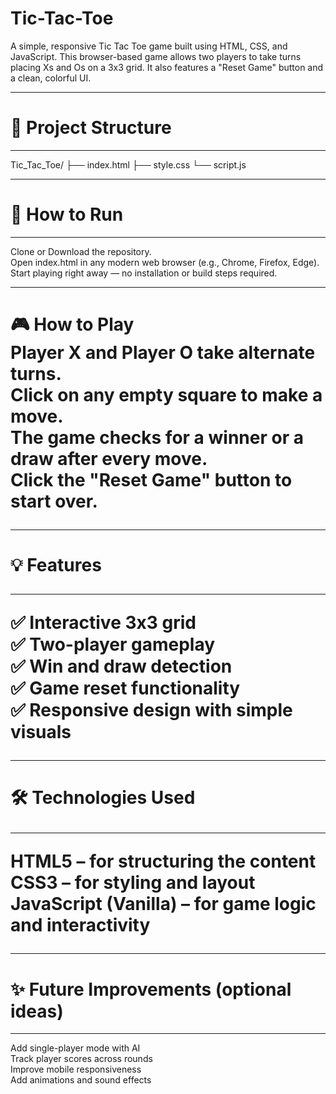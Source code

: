 # Tic-Tac-Toe
A simple, responsive Tic Tac Toe game built using HTML, CSS, and JavaScript. This browser-based game allows two players to take turns placing Xs and Os on a 3x3 grid. It also features a "Reset Game" button and a clean, colorful UI.
<hr>
<h1>📂 Project Structure</h1>
<hr>
Tic_Tac_Toe/
├── index.html     
├── style.css      
└── script.js      
<hr>
<h1>🚀 How to Run</h1>
<hr>
Clone or Download the repository.
<br>
Open index.html in any modern web browser (e.g., Chrome, Firefox, Edge).
<br>
Start playing right away — no installation or build steps required.
<hr>
<h1>🎮 How to Play</hr>
<br>
Player X and Player O take alternate turns.
<br>
Click on any empty square to make a move.
<br>
The game checks for a winner or a draw after every move.
<br>
Click the "Reset Game" button to start over.
<hr>
<h1>💡 Features</hr>
<hr>
✅ Interactive 3x3 grid
<br>
✅ Two-player gameplay
<br>
✅ Win and draw detection
<br>
✅ Game reset functionality
<br>
✅ Responsive design with simple visuals
<hr>
<h1>🛠️ Technologies Used</hr>
<hr>
HTML5 – for structuring the content
<br>
CSS3 – for styling and layout
<br>
JavaScript (Vanilla) – for game logic and interactivity
<hr>
<h1>✨ Future Improvements (optional ideas)</h1>
<hr>
Add single-player mode with AI
<br>
Track player scores across rounds
<br>
Improve mobile responsiveness
<br>
Add animations and sound effects
<br>

